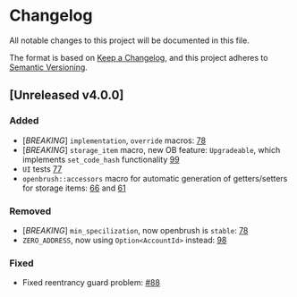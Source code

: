 # Changelog

All notable changes to this project will be documented in this file.

The format is based on [Keep a Changelog](https://keepachangelog.com/en/1.0.0/),
and this project adheres to [Semantic Versioning](https://semver.org/spec/v2.0.0.html).

## [Unreleased v4.0.0]

### Added
- [*BREAKING*] `implementation`, `override` macros: [78](https://github.com/Brushfam/openbrush-contracts/pull/78) 
- [*BREAKING*] `storage_item` macro, new OB feature: `Upgradeable`, which implements `set_code_hash` functionality [99](https://github.com/Brushfam/openbrush-contracts/pull/99)
- `UI` tests [77](https://github.com/Brushfam/openbrush-contracts/pull/77)
- `openbrush::accessors` macro for automatic generation of getters/setters for storage items: [66](https://github.com/Brushfam/openbrush-contracts/pull/66) and [61](https://github.com/Brushfam/openbrush-contracts/pull/61)

### Removed
- [*BREAKING*] `min_specilization`, now openbrush is `stable`: [78](https://github.com/Brushfam/openbrush-contracts/pull/78)
- `ZERO_ADDRESS`, now using `Option<AccountId>` instead: [98](https://github.com/Brushfam/openbrush-contracts/pull/98)

### Fixed
- Fixed reentrancy guard problem: [#88](https://github.com/Brushfam/openbrush-contracts/pull/88)
